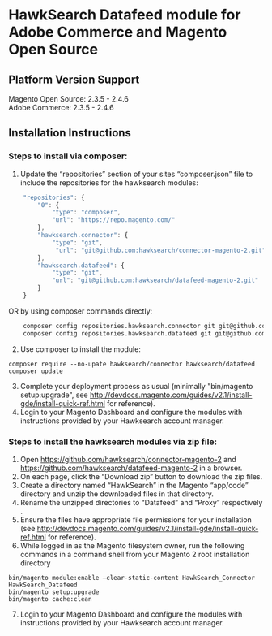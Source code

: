 # HawkSearch Datafeed module for Adobe Commerce and Magento Open Source

## Platform Version Support
Magento Open Source: 2.3.5 - 2.4.6  
Adobe Commerce: 2.3.5 - 2.4.6

## Installation Instructions
### Steps to install via composer:
1. Update the “repositories” section of your sites “composer.json” file to include the repositories for the hawksearch modules:
```javascript
    "repositories": {
        "0": {
            "type": "composer",
            "url": "https://repo.magento.com/"
        },
        "hawksearch.connector": {
            "type": "git",
             "url": "git@github.com:hawksearch/connector-magento-2.git"
        },
        "hawksearch.datafeed": {
            "type": "git",
            "url": "git@github.com:hawksearch/datafeed-magento-2.git"
        }
    }
```
 OR by using composer commands directly:
```bash
    composer config repositories.hawksearch.connector git git@github.com:hawksearch/connector-magento-2.git
    composer config repositories.hawksearch.datafeed git git@github.com:hawksearch/datafeed-magento-2.git
```

2. Use composer to install the module:
```
composer require --no-upate hawksearch/connector hawksearch/datafeed
composer update
```

3. Complete your deployment process as usual (minimally "bin/magento setup:upgrade", see http://devdocs.magento.com/guides/v2.1/install-gde/install-quick-ref.html for reference).
4. Login to your Magento Dashboard and configure the modules with instructions provided by your Hawksearch account manager.


### Steps to install the hawksearch modules via zip file:
1. Open https://github.com/hawksearch/connector-magento-2 and https://github.com/hawksearch/datafeed-magento-2 in a browser.
2. On each page, click the “Download zip” button to download the zip files.
3. Create a directory named “HawkSearch” in the Magento “app/code” directory and unzip the downloaded files in that directory.
4. Rename the unzipped directories to “Datafeed” and “Proxy” respectively .
5. Ensure the files have appropriate file permissions for your installation (see http://devdocs.magento.com/guides/v2.1/install-gde/install-quick-ref.html for reference).
6. While logged in as the Magento filesystem owner, run the following commands in a command shell from your Magento 2 root installation directory
```
bin/magento module:enable –clear-static-content HawkSearch_Connector HawkSearch_Datafeed
bin/magento setup:upgrade
bin/magento cache:clean
```
7. Login to your Magento Dashboard and configure the modules with instructions provided by your Hawksearch account manager.
